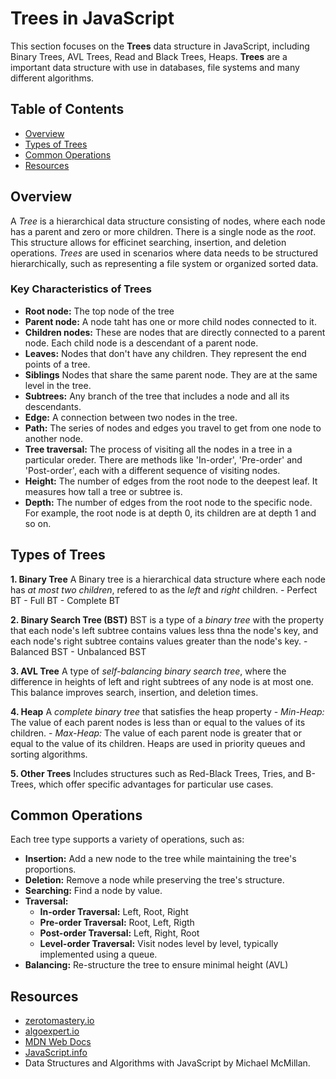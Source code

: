 # Trees in JavaScript

This section focuses on the **Trees** data structure in JavaScript, including Binary Trees, AVL Trees, Read and Black Trees, Heaps. **Trees** are a important data structure with use in databases, file systems and many different algorithms.

## Table of Contents

- [Overview](#overview)
- [Types of Trees](#types-of-trees)
- [Common Operations](#common-operations)
- [Resources](#resources)

## Overview

A _Tree_ is a hierarchical data structure consisting of nodes, where each node has a parent and zero or more children. There is a single node as the _root_. This structure allows for efficinet searching, insertion, and deletion operations. _Trees_ are used in scenarios where data needs to be structured hierarchically, such as representing a file system or organized sorted data.

### Key Characteristics of Trees

- **Root node:** The top node of the tree
- **Parent node:** A node taht has one or more child nodes connected to it.
- **Children nodes:** These are nodes that are directly connected to a parent node. Each child node is a descendant of a parent node.
- **Leaves:** Nodes that don't have any children. They represent the end points of a tree.
- **Siblings** Nodes that share the same parent node. They are at the same level in the tree.
- **Subtrees:** Any branch of the tree that includes a node and all its descendants.
- **Edge:** A connection between two nodes in the tree.
- **Path:** The series of nodes and edges you travel to get from one node to another node.
- **Tree traversal:** The process of visiting all the nodes in a tree in a particular oreder. There are methods like 'In-order', 'Pre-order' and 'Post-order', each with a different sequence of visiting nodes.
- **Height:** The number of edges from the root node to the deepest leaf. It measures how tall a tree or subtree is.
- **Depth:** The number of edges from the root node to the specific node. For example, the root node is at depth 0, its children are at depth 1 and so on.

## Types of Trees

**1. Binary Tree**
A Binary tree is a hierarchical data structure where each node has _at most two children_, refered to as the _left_ and _right_ children. - Perfect BT - Full BT - Complete BT

**2. Binary Search Tree (BST)**
BST is a type of a _binary tree_ with the property that each node's left subtree contains values less thna the node's key, and each node's right subtree contains values greater than the node's key. - Balanced BST - Unbalanced BST

**3. AVL Tree**
A type of _self-balancing binary search tree_, where the difference in heights of left and right subtrees of any node is at most one. This balance improves search, insertion, and deletion times.

**4. Heap**
A _complete binary tree_ that satisfies the heap property - _Min-Heap:_ The value of each parent nodes is less than or equal to the values of its children. - _Max-Heap:_ The value of each parent node is greater that or equal to the value of its children.
Heaps are used in priority queues and sorting algorithms.

**5. Other Trees**
Includes structures such as Red-Black Trees, Tries, and B-Trees, which offer specific advantages for particular use cases.

## Common Operations
Each tree type supports a variety of operations, such as: 

- **Insertion:** Add a new node to the tree while maintaining the tree's proportions.
- **Deletion:** Remove a node while preserving the tree's structure.
- **Searching:** Find a node by value.
- **Traversal:** 
    - **In-order Traversal:** Left, Root, Right
    - **Pre-order Traversal:** Root, Left, Rigth
    - **Post-order Traversal:** Left, Right, Root
    - **Level-order Traversal:** Visit nodes level by level, typically implemented using a queue.
- **Balancing:** Re-structure the tree to ensure minimal height (AVL)

## Resources 
- [zerotomastery.io](https://zerotomastery.io/)
- [algoexpert.io](https://algoexpert.io/)
- [MDN Web Docs](https://developer.mozilla.org/en-US/)
- [JavaScript.info](https://javascript.info/)
- Data Structures and Algorithms with JavaScript by Michael McMillan.